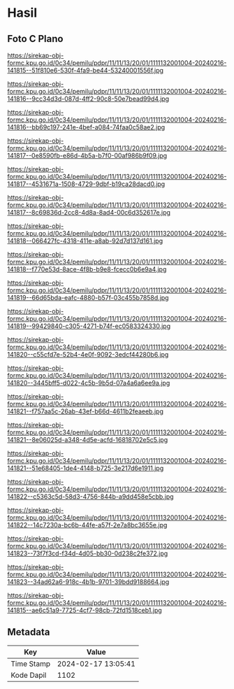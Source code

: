 # Hasil

## Foto C Plano

https://sirekap-obj-formc.kpu.go.id/0c34/pemilu/pdpr/11/11/13/20/01/1111132001004-20240216-141815--51f810e6-530f-4fa9-be44-53240001556f.jpg

https://sirekap-obj-formc.kpu.go.id/0c34/pemilu/pdpr/11/11/13/20/01/1111132001004-20240216-141816--9cc34d3d-087d-4ff2-90c8-50e7bead99d4.jpg

https://sirekap-obj-formc.kpu.go.id/0c34/pemilu/pdpr/11/11/13/20/01/1111132001004-20240216-141816--bb69c197-241e-4bef-a084-74faa0c58ae2.jpg

https://sirekap-obj-formc.kpu.go.id/0c34/pemilu/pdpr/11/11/13/20/01/1111132001004-20240216-141817--0e8590fb-e86d-4b5a-b7f0-00af986b9f09.jpg

https://sirekap-obj-formc.kpu.go.id/0c34/pemilu/pdpr/11/11/13/20/01/1111132001004-20240216-141817--4531671a-1508-4729-9dbf-b19ca28dacd0.jpg

https://sirekap-obj-formc.kpu.go.id/0c34/pemilu/pdpr/11/11/13/20/01/1111132001004-20240216-141817--8c69836d-2cc8-4d8a-8ad4-00c6d352617e.jpg

https://sirekap-obj-formc.kpu.go.id/0c34/pemilu/pdpr/11/11/13/20/01/1111132001004-20240216-141818--066427fc-4318-411e-a8ab-92d7d137d161.jpg

https://sirekap-obj-formc.kpu.go.id/0c34/pemilu/pdpr/11/11/13/20/01/1111132001004-20240216-141818--f770e53d-8ace-4f8b-b9e8-fcecc0b6e9a4.jpg

https://sirekap-obj-formc.kpu.go.id/0c34/pemilu/pdpr/11/11/13/20/01/1111132001004-20240216-141819--66d65bda-eafc-4880-b57f-03c455b7858d.jpg

https://sirekap-obj-formc.kpu.go.id/0c34/pemilu/pdpr/11/11/13/20/01/1111132001004-20240216-141819--99429840-c305-4271-b74f-ec0583324330.jpg

https://sirekap-obj-formc.kpu.go.id/0c34/pemilu/pdpr/11/11/13/20/01/1111132001004-20240216-141820--c55cfd7e-52b4-4e0f-9092-3edcf44280b6.jpg

https://sirekap-obj-formc.kpu.go.id/0c34/pemilu/pdpr/11/11/13/20/01/1111132001004-20240216-141820--3445bff5-d022-4c5b-9b5d-07a4a6a6ee9a.jpg

https://sirekap-obj-formc.kpu.go.id/0c34/pemilu/pdpr/11/11/13/20/01/1111132001004-20240216-141821--f757aa5c-26ab-43ef-b66d-4611b2feaeeb.jpg

https://sirekap-obj-formc.kpu.go.id/0c34/pemilu/pdpr/11/11/13/20/01/1111132001004-20240216-141821--8e06025d-a348-4d5e-acfd-16818702e5c5.jpg

https://sirekap-obj-formc.kpu.go.id/0c34/pemilu/pdpr/11/11/13/20/01/1111132001004-20240216-141821--51e68405-1de4-4148-b725-3e217d6e1911.jpg

https://sirekap-obj-formc.kpu.go.id/0c34/pemilu/pdpr/11/11/13/20/01/1111132001004-20240216-141822--c5363c5d-58d3-4756-844b-a9dd458e5cbb.jpg

https://sirekap-obj-formc.kpu.go.id/0c34/pemilu/pdpr/11/11/13/20/01/1111132001004-20240216-141822--14c7230a-bc6b-44fe-a57f-2e7a8bc3655e.jpg

https://sirekap-obj-formc.kpu.go.id/0c34/pemilu/pdpr/11/11/13/20/01/1111132001004-20240216-141823--73f7f3cd-f34d-4d05-bb30-0d238c2fe372.jpg

https://sirekap-obj-formc.kpu.go.id/0c34/pemilu/pdpr/11/11/13/20/01/1111132001004-20240216-141823--34ad62a6-918c-4b1b-9701-39bdd9188664.jpg

https://sirekap-obj-formc.kpu.go.id/0c34/pemilu/pdpr/11/11/13/20/01/1111132001004-20240216-141815--ae6c51a9-7725-4cf7-98cb-72fd1518ceb1.jpg


## Metadata

| Key        | Value               |
| ---------- | ------------------- |
| Time Stamp | 2024-02-17 13:05:41 |
| Kode Dapil | 1102                |



